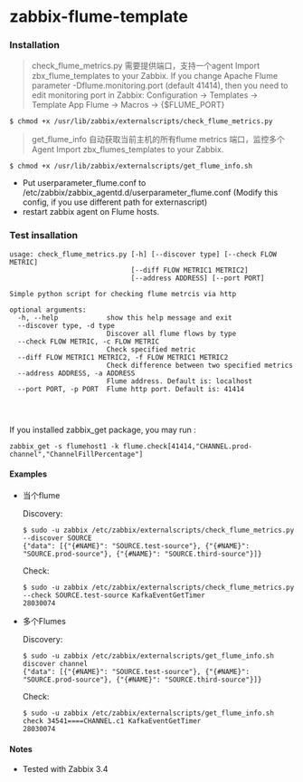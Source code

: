 # zabbix-flume-template

### Installation
> check_flume_metrics.py 需要提供端口，支持一个agent
> Import zbx_flume_templates to your Zabbix.
> If you change Apache Flume parameter -Dflume.monitoring.port (default 41414), then you need to edit monitoring port in Zabbix: Configuration -> Templates -> Template App Flume -> Macros -> {$FLUME_PORT}

```
$ chmod +x /usr/lib/zabbix/externalscripts/check_flume_metrics.py
```

> get_flume_info 自动获取当前主机的所有flume metrics 端口，监控多个Agent
> Import zbx_flumes_templates to your Zabbix.

```
$ chmod +x /usr/lib/zabbix/externalscripts/get_flume_info.sh
```

* Put userparameter_flume.conf to /etc/zabbix/zabbix_agentd.d/userparameter_flume.conf (Modify this config, if you use different path for externascript)
* restart zabbix agent on Flume hosts.


### Test insallation


```
usage: check_flume_metrics.py [-h] [--discover type] [--check FLOW METRIC]
                              [--diff FLOW METRIC1 METRIC2]
                              [--address ADDRESS] [--port PORT]

Simple python script for checking flume metrcis via http

optional arguments:
  -h, --help            show this help message and exit
  --discover type, -d type
                        Discover all flume flows by type
  --check FLOW METRIC, -c FLOW METRIC
                        Check specified metric
  --diff FLOW METRIC1 METRIC2, -f FLOW METRIC1 METRIC2
                        Check difference between two specified metrics
  --address ADDRESS, -a ADDRESS
                        Flume address. Default is: localhost
  --port PORT, -p PORT  Flume http port. Default is: 41414
```

```



```


If you installed zabbix_get package, you may run :
```
zabbix_get -s flumehost1 -k flume.check[41414,"CHANNEL.prod-channel","ChannelFillPercentage"]

```

#### Examples
- 当个flume

  Discovery:

  ```
  $ sudo -u zabbix /etc/zabbix/externalscripts/check_flume_metrics.py --discover SOURCE
  {"data": [{"{#NAME}": "SOURCE.test-source"}, {"{#NAME}": "SOURCE.prod-source"}, {"{#NAME}": "SOURCE.third-source"}]}

  ```

  Check:

  ```
  $ sudo -u zabbix /etc/zabbix/externalscripts/check_flume_metrics.py --check SOURCE.test-source KafkaEventGetTimer
  28030074
  ```

- 多个Flumes

  Discovery:

  ```
  $ sudo -u zabbix /etc/zabbix/externalscripts/get_flume_info.sh discover channel
  {"data": [{"{#NAME}": "SOURCE.test-source"}, {"{#NAME}": "SOURCE.prod-source"}, {"{#NAME}": "SOURCE.third-source"}]}

  ```

  Check:

  ```
  $ sudo -u zabbix /etc/zabbix/externalscripts/get_flume_info.sh check 34541====CHANNEL.c1 KafkaEventGetTimer
  28030074
  ```


#### Notes
* Tested with Zabbix 3.4 